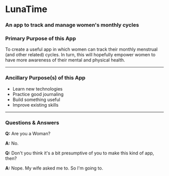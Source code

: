 # LunaTime
### An app to track and manage women's monthly cycles
### Primary Purpose of this App

To create a useful app in which women can track their monthly menstrual (and other related) cycles.
In turn, this will hopefully empower women to have more awareness of their mental and physical health.

---
### Ancillary Purpose(s) of this App
- Learn new technologies
- Practice good journaling
- Build something useful
- Improve existing skills
---
### Questions & Answers

**Q:** Are you a Woman?

**A:** No.

**Q:** Don't you think it's a bit presumptive of you to make this kind of app, then?

**A:** Nope. My wife asked me to. So I'm going to.
